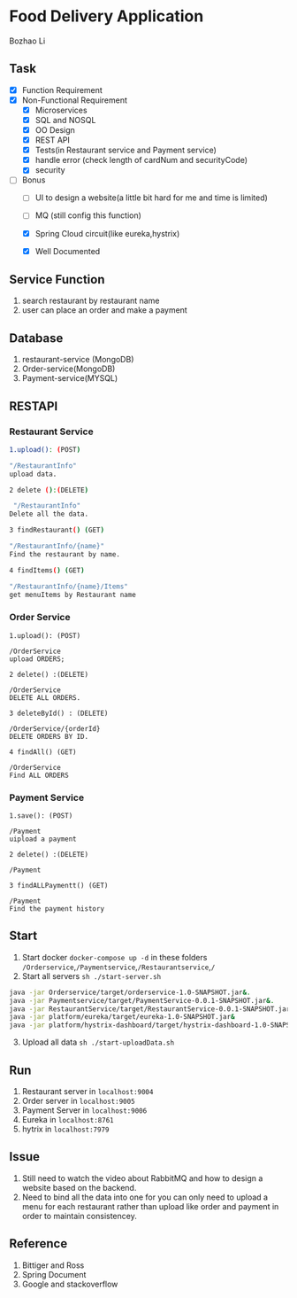 # Food Delivery Application
Bozhao Li
## Task
- [x] Function Requirement  
- [x] Non-Functional Requirement
  - [x] Microservices  
  - [x] SQL and NOSQL  
  - [x] OO Design  
  - [x] REST API
  - [x] Tests(in Restaurant service and Payment service)
  - [x] handle error (check length of cardNum and securityCode)
  - [x] security
- [ ] Bonus
  - [ ] UI to design a website(a little bit hard for me and time is limited)
  - [ ] MQ (still config this function)
  - [x] Spring Cloud circuit(like eureka,hystrix)
  - [x] Well Documented
 	


## Service Function
1. search restaurant by restaurant name
2. user can place an order and make a payment

## Database
1. restaurant-service (MongoDB)
2. Order-service(MongoDB)
3. Payment-service(MYSQL) 

## RESTAPI

### Restaurant Service
```bash
1.upload(): (POST)

"/RestaurantInfo"
upload data. 

2 delete ():(DELETE)

 "/RestaurantInfo"
Delete all the data.

3 findRestaurant() (GET)

"/RestaurantInfo/{name}"
Find the restaurant by name. 

4 findItems() (GET)

"/RestaurantInfo/{name}/Items"
get menuItems by Restaurant name
```

### Order Service
```
1.upload(): (POST)

/OrderService
upload ORDERS;  

2 delete() :(DELETE)

/OrderService
DELETE ALL ORDERS. 

3 deleteById() : (DELETE)

/OrderService/{orderId}
DELETE ORDERS BY ID. 

4 findAll() (GET)

/OrderService
Find ALL ORDERS
```

### Payment Service
```
1.save(): (POST)

/Payment
uipload a payment

2 delete() :(DELETE)

/Payment

3 findALLPaymentt() (GET)

/Payment
Find the payment history

```

## Start
1. Start docker `docker-compose up -d` in these folders `/Orderservice`,`/Paymentservice`,`/Restaurantservice`,`/`
2. Start all servers `sh ./start-server.sh`

```bash
java -jar Orderservice/target/orderservice-1.0-SNAPSHOT.jar&. 
java -jar Paymentservice/target/PaymentService-0.0.1-SNAPSHOT.jar&. 
java -jar RestaurantService/target/RestaurantService-0.0.1-SNAPSHOT.jar&
java -jar platform/eureka/target/eureka-1.0-SNAPSHOT.jar&
java -jar platform/hystrix-dashboard/target/hystrix-dashboard-1.0-SNAPSHOT.jar
```

3. Upload all data `sh ./start-uploadData.sh`

## Run
1. Restaurant server in `localhost:9004`
2. Order server in `localhost:9005`
3. Payment Server in `localhost:9006`
4. Eureka in `localhost:8761`
5. hytrix in `localhost:7979`

## Issue
1. Still need to watch the video about RabbitMQ and how to design a website based on the backend. 
2. Need to bind all the data into one for you can only need to upload a menu for each restaurant rather than upload like order and payment in order to maintain consistencey.

## Reference
1. Bittiger and Ross
2. Spring Document
3. Google and stackoverflow